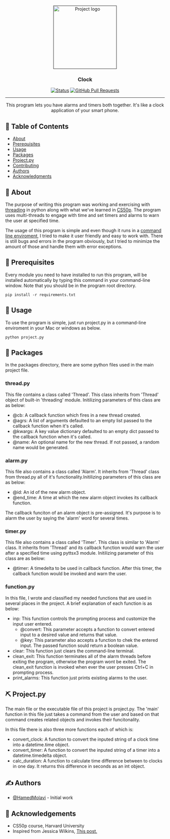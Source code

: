 <p align="center">
  <a href="" rel="noopener">
 <img width=200px height=200px src="https://i.imgur.com/6wj0hh6.jpg" alt="Project logo"></a>
</p>

<h3 align="center">Clock</h3>

<div align="center">

[![Status](https://img.shields.io/badge/status-active-success.svg)]()
[![GitHub Pull Requests](https://img.shields.io/github/issues-pr/kylelobo/The-Documentation-Compendium.svg)](https://github.com/kylelobo/The-Documentation-Compendium/pulls)

</div>

---

<p align="center"> This program lets you have alarms and timers both together. It's like a clock application of your smart phone.
    <br> 
</p>

## 📝 Table of Contents

- [About](#about)
- [Prerequisites](#prerequisites)
- [Usage](#usage)
- [Packages](#packages)
- [Project.py](project)
- [Contributing](../CONTRIBUTING.md)
- [Authors](#authors)
- [Acknowledgments](#acknowledgement)

## 🧐 About <a name = "about"></a>

The purpose of writing this program was working and exercising with [threading](#threading) in python along with what we've learned in [CS50p](#CS50p). The program uses multi-threads to engage with time and set timers and alarms to warn the user at specified time.

The usage of this program is simple and even though it runs in a [command line enviroment](#command_line_enviroment), I tried to make it user friendly and easy to work with.
There is still bugs and errors in the program obviously, but I tried to minimize the amount of those and handle them with error exceptions.

## 🏁 Prerequisites <a name = "prerequisites"></a>

Every module you need to have installed to run this program, will be installed automatically by typing this command in your command-line window. Note that you should be in the program root directory.

```
pip install -r requirements.txt
```

## 🎈 Usage <a name="usage"></a>

To use the program is simple, just run project.py in a command-line enviroment in your Mac or windows as below.
```
python project.py
```

## 🚀 Packages <a name = "packages"></a>

In the packages directory, there are some python files used in the main project file.

### thread.py

This file contains a class called 'Thread'. This class inherits from 'Thread' object of built-in 'threading' module. Initilizing parameters of this class are as below:
- @cb: A callback function which fires in a new thread created.
- @agrs: A list of arguments defaulted to an empty list passed to the callback function when it's called.
- @kwargs: A key value dictionary defaulted to an empty dict passed to the callback function when it's called.
- @name: An optional name for the new thread. If not passed, a random name would be generated.

### alarm.py

This file also contains a class called 'Alarm'. It inherits from 'Thread' class from thread.py all of it's functionality.Initilizing parameters of this class are as below:
- @id: An id of the new alarm object.
- @end_time: A time at which the new alarm object invokes its callback function.

The callback funciton of an alarm object is pre-assigned. It's purpose is to alarm the user by saying the 'alarm' word for several times.

### timer.py

This file also contains a class called 'Timer'. This class is similar to 'Alarm' class. It inherits from 'Thread' and its callback function would warn the user after a specified time using pyttsx3 module. Initilizing parameter of this class are as below:
- @timer: A timedelta to be used in callback function. After this timer, the callback function would be invoked and warn the user.

### function.py

In this file, I wrote and classified my needed functions that are used in several places in the project. A brief explanation of each function is as below:

- inp: This function controls the prompting process and customize the input user entered.
  - @convert: This parameter accepts a function to convert entered input to a desired value and returns that value.
  - @key: This parameter also accepts a function to chek the entered input. The passed function sould return a boolean value.
- clear: This function just clears the command-line terminal.
- clean_exit: This function terminates all of the alarm threads before exiting the program, otherwise the program wont be exited. The clean_exit function is invoked when ever the user presses Ctrl+C in prompting process.
- print_alarms: This function just prints existing alarms to the user.

## ⛏️ Project.py <a name = "project"></a>

The main file or the executable file of this project is project.py. The 'main' function in this file just takes a command from the user and based on that command creates related objects and invokes their funcitonality.

In this file there is also three more functions each of which is:
- convert_clock: A function to convert the inputed string of a clock time into a datetime.time object.
- convert_timer: A function to convert the inputed string of a timer into a datetime.timedelta object.
- calc_duration: A function to calculate time difference between to clocks in one day. It returns this difference in seconds as an int object.

## ✍️ Authors <a name = "authors"></a>

- [@HamedMolavi](https://github.com/HamedMolavi) - Initial work

## 🎉 Acknowledgements <a name = "acknowledgement"></a>

- CS50p course, Harvard University
- Inspired from Jessica Wilkins, <a href='https://www.freecodecamp.org/news/python-projects-for-beginners/'>This post.</a>
